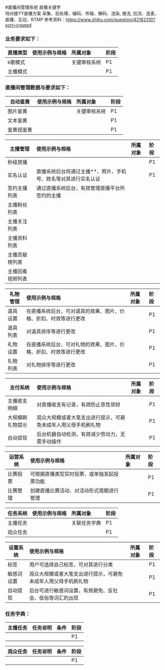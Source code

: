#直播间管理系统
直播关键字     
待对接YY直播方案
采集、前处理、编码、传输、解码、渲染, 推流, 拉流、连麦、直播、互动、RTMP
参考资料：https://www.zhihu.com/question/42162310?sort=created

### 业务要求如下：
| **直播类型** | 使用示例与规格| 所属对象 | 阶段 |
| --- | :--- | :--- | :--- |
| k歌模式 |  | 关键审核系统| P1 |
| 主播模式 | | | P1 |



### 直播间管理数据与要求如下：
| **自动鉴黄** | 使用示例与规格| 所属对象 | 阶段 |
| --- | :--- | :--- | :--- |
| 图片鉴黄 |  | 关键审核系统| P1 |
| 文本鉴黄 | | | P1 |
| 鉴黄视鉴黄 |  | | P1 |

| **主播管理** | 使用示例与规格| 所属对象 | 阶段 |
| --- | :--- | :--- | :--- |
| 秒级禁播 |  | | P1 |
| 实名认证 |直播系统后台将通过主播**、照片、手机号、姓名等对其进行实名认证 | | P1 |
| 签约主播列表|通过直播系统后台，有效管理直播平台所签约的主播 |  | | P1 |
| 主播粉丝列表| |  | | P1 |
| 主播关注列表| |  | | P1 |
| 主播资料列表| |  | | P1 |
| 主播贡献榜列表| |  | | P1 |
| 主播回看视频列表| |  | | P2 |

| **礼物管理** | 使用示例与规格| 所属对象 | 阶段 |
| --- | :--- | :--- | :--- |
| 道具设置 |在直播系统后台，可对道具的效果、图片、价格、折扣、时效等进行更改 | | P1 |
| 道具列表 |对道具排序等进行更改 | | P1 |
| 礼物设置 |在直播系统后台，可对礼物的效果、图片、价格、折扣、时效等进行更改 | | P1 |
| 礼物列表 |对礼物排序等进行更改 | | P1 |

| **支付系统** | 使用示例与规格| 所属对象 | 阶段 |
| --- | :--- | :--- | :--- |
| 主播收支明细 |对直播收支有记录，有效防止恶性敛财 | | P1 |
| 大规模刷礼物提示 |观众大规模或者大笔支出进行提示，可避免未成年人用父母手机刷礼物 | | P1 |
| 自动提现 |后台机器自动检测，有效减少劳动力，无需手动操作 | | P1 |

| **运营系统** | 使用示例与规格| 所属对象 | 阶段 |
| --- | :--- | :--- | :--- |
| 比赛投票 |可根据直播类型实时投票，或单独发起投票功能 | | P1 |
| 比赛管理 |创建直播比赛活动、对活动形式周期进行管理 | | P1 |


| **任务系统** | 使用示例与规格| 所属对象 | 阶段 |
| --- | :--- | :--- | :--- |
| 主播任务 | | 关联任务字典| P1 |
| 观众任务 | | | P1 |


| **设置系统** | 使用示例与规格| 所属对象 | 阶段 |
| --- | :--- | :--- | :--- |
| 标签 |用户可选择自己标签，可对其进行分类 | | P1 |
| 敏感词设置 |观众大规模或者大笔支出进行提示，可避免未成年人用父母手机刷礼物 | | P1 |
| 自动提现 |后台可进行敏感词设置，有效避免、反社会、低俗等词汇的出现 | | P1 |




### 任务字典：
| **主播任务** | 任务说明| 条件 | 阶段 |
| --- | :--- | :--- | :--- |
|  | | | P1 |

| **观众任务** | 任务说明| 条件 | 阶段 |
| --- | :--- | :--- | :--- |
|  | | | P1 |





















